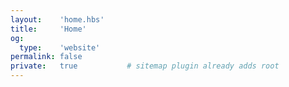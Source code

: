 ```yaml
---
layout:    'home.hbs'
title:     'Home'
og:
  type:    'website'
permalink: false
private:   true           # sitemap plugin already adds root
---
```


